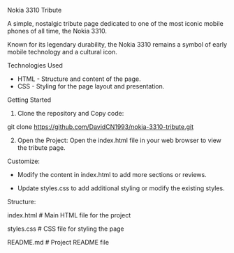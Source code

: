 Nokia 3310 Tribute

A simple, nostalgic tribute page dedicated to one of the most iconic mobile phones of all time, the Nokia 3310.
 
Known for its legendary durability, the Nokia 3310 remains a symbol of early mobile technology and a cultural icon.

Technologies Used

- HTML - Structure and content of the page.
- CSS - Styling for the page layout and presentation.

Getting Started

1. Clone the repository and Copy code:

git clone https://github.com/DavidCN1993/nokia-3310-tribute.git

2. Open the Project: Open the index.html file in your web browser to view the tribute page.

Customize:

- Modify the content in index.html to add more sections or reviews.

- Update styles.css to add additional styling or modify the existing styles.

Structure:

index.html      # Main HTML file for the project

styles.css      # CSS file for styling the page

README.md       # Project README file
